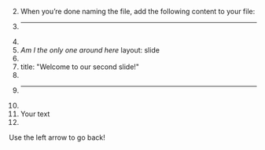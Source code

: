 2.	When you’re done naming the file, add the following content to your file: 
3.	---
4.	
5.	*Am I the only one around here*
layout: slide
6.	
7.	title: "Welcome to our second slide!"
8.	
9.	---
10.	
11.	Your text
12.	
Use the left arrow to go back!
